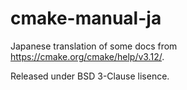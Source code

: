 # cmake-manual-ja

Japanese translation of some docs from https://cmake.org/cmake/help/v3.12/.

Released under BSD 3-Clause lisence.
